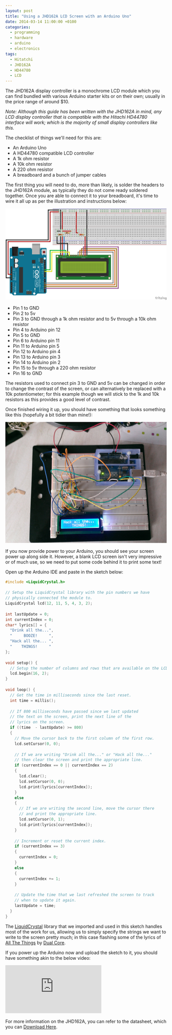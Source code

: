 ```yaml
---
layout: post
title: "Using a JHD162A LCD Screen with an Arduino Uno"
date: 2014-03-14 11:00:00 +0100
categories:
  - programming
  - hardware
  - arduino
  - electronics
tags:
  - Hitatchi
  - JHD162A
  - HD44780
  - LCD
---
```

The JHD162A display controller is a monochrome LCD module which you can find bundled with various Arduino starter kits or on their own; usually in the price range of around $10.

*Note: Although this guide has been written with the JHD162A in mind, any LCD display controller that is compatible with the Hitachi HD44780 interface will work; which is the majority of small display controllers like this.*

The checklist of things we'll need for this are:

*    An Arduino Uno
*    A HD44780 compatible LCD controller
*    A 1k ohm resistor
*    A 10k ohm resistor
*    A 220 ohm resistor
*    A breadboard and a bunch of jumper cables

The first thing you will need to do, more than likely, is solder the headers to the JHD162A module, as typically they do not come ready soldered together. Once you are able to connect it to your breadboard, it's time to wire it all up as per the illustration and instructions below:

![](/assets/images/using-a-jhd162a-lcd-screen-with-an-arduino-uno/illustration.png)

*    Pin 1 to GND
*    Pin 2 to 5v
*    Pin 3 to GND through a 1k ohm resistor and to 5v through a 10k ohm resistor
*    Pin 4 to Arduino pin 12
*    Pin 5 to GND
*    Pin 6 to Arduino pin 11
*    Pin 11 to Arduino pin 5
*    Pin 12 to Arduino pin 4
*    Pin 13 to Arduino pin 3
*    Pin 14 to Arduino pin 2
*    Pin 15 to 5v through a 220 ohm resistor
*    Pin 16 to GND

The resistors used to connect pin 3 to GND and 5v can be changed in order to change the contrast of the screen, or can alternatively be replaced with a 10k potentiometer; for this example though we will stick to the 1k and 10k resistors as this provides a good level of contrast.

Once finished wiring it up, you should have something that looks something like this (hopefully a bit tidier than mine!):

![](/assets/images/using-a-jhd162a-lcd-screen-with-an-arduino-uno/WP_20140309_011.jpg)

If you now provide power to your Arduino, you should see your screen power up along side it. However, a blank LCD screen isn't very impressive or of much use, so we need to put some code behind it to print some text!

Open up the Arduino IDE and paste in the sketch below:

```cpp
#include <LiquidCrystal.h>

// Setup the LiquidCrystal library with the pin numbers we have
// physically connected the module to.
LiquidCrystal lcd(12, 11, 5, 4, 3, 2);

int lastUpdate = 0;
int currentIndex = 0;
char* lyrics[] = {
  "Drink all the...",
  "     BOOZE!     ",
  "Hack all the... ",
  "    THINGS!     "
};

void setup() {
  // Setup the number of columns and rows that are available on the LCD.
  lcd.begin(16, 2);
}

void loop() {
  // Get the time in milliseconds since the last reset.
  int time = millis();

  // If 800 milliseconds have passed since we last updated
  // the text on the screen, print the next line of the
  // lyrics on the screen.
  if ((time  - lastUpdate) >= 800)
  {
    // Move the cursor back to the first column of the first row.
    lcd.setCursor(0, 0);

    // If we are writing "Drink all the..." or "Hack all the..."
    // then clear the screen and print the appropriate line.
    if (currentIndex == 0 || currentIndex == 2)
    {
      lcd.clear();
      lcd.setCursor(0, 0);
      lcd.print(lyrics[currentIndex]);
    }
    else
    {
      // If we are writing the second line, move the cursor there
      // and print the appropriate line.
      lcd.setCursor(0, 1);
      lcd.print(lyrics[currentIndex]);
    }

    // Increment or reset the current index.
    if (currentIndex == 3)
    {
      currentIndex = 0;
    }
    else
    {
      currentIndex += 1;
    }

    // Update the time that we last refreshed the screen to track
    // when to update it again.
    lastUpdate = time;
  }
}
```

The [LiquidCrystal](http://arduino.cc/en/Reference/LiquidCrystal#.UyNz4fl_tco) library that we imported and used in this sketch handles most of the work for us, allowing us to simply specify the strings we want to write to the screen pretty much; in this case flashing some of the lyrics of [All The Things](https://www.youtube.com/watch?v=FoUWHfh733Y) by [Dual Core](http://dualcoremusic.com/).

If you power up the Arduino now and upload the sketch to it, you should have something akin to the below video:

<div class="video-container">
<iframe src="https://www.youtube.com/embed/l_4rDoCy0To" frameborder="0" allow="accelerometer; autoplay; encrypted-media; gyroscope; picture-in-picture" allowfullscreen></iframe>
</div>

For more information on the JHD162A, you can refer to the datasheet, which you can [Download Here](https://drive.google.com/open?id=1Pjc3C2ksZwIndoZtflCykHWC_UVc7aVE).
